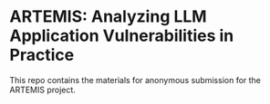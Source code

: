 # ARTEMIS: Analyzing LLM Application Vulnerabilities in Practice

This repo contains the materials for anonymous submission for the ARTEMIS project.
